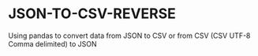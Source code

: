# JSON-TO-CSV-REVERSE
Using pandas to convert data from JSON to CSV or from CSV (CSV UTF-8 Comma delimited) to JSON

